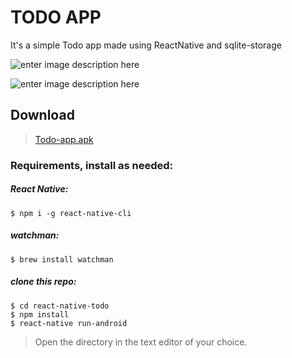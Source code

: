 
# TODO APP
It's a simple Todo app made using ReactNative and sqlite-storage

![enter image description here](https://lh3.googleusercontent.com/AOqz9odQ1L1vJlRAmHN36HtcAF8bKS4_6xD7gK2bxbr1XRnBWZpCG6kap9uMKmCxZPNXkbnY8zpa)


![enter image description here](https://lh3.googleusercontent.com/F1UB1YdEyXNJqc8u130xDMnL01h2dlu6LQb4Yl8drDaRltXsbQQpyHTHHxN27IdgY1APqpW_wwkI)
## Download
>[Todo-app.apk](https://drive.google.com/open?id=146y03vo5zb06cXH9Rr-MeIJEbw1zyCkL)
### Requirements, install as needed:

##### React Native:
```
$ npm i -g react-native-cli
```

##### watchman:

```
$ brew install watchman
```

##### clone this repo:

```
$ cd react-native-todo
$ npm install
$ react-native run-android
```

>Open the directory in the text editor of your choice.
